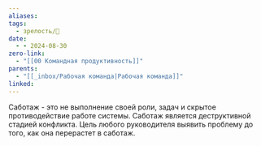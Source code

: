 ```yaml
---
aliases: 
tags:
  - зрелость/🌱
date:
  - - 2024-08-30
zero-link:
  - "[[00 Командная продуктивность]]"
parents:
  - "[[_inbox/Рабочая команда|Рабочая команда]]"
linked:
---
```

Саботаж - это не выполнение своей роли, задач и скрытое противодействие работе системы. Саботаж является деструктивной стадией конфликта. Цель любого руководителя выявить проблему до того, как она перерастет в саботаж.

